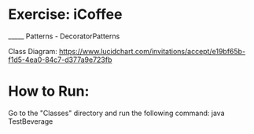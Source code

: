 # Exercise: iCoffee
_____ Patterns - DecoratorPatterns

Class Diagram:
https://www.lucidchart.com/invitations/accept/e19bf65b-f1d5-4ea0-84c7-d377a9e723fb

# How to Run:

Go to the "Classes" directory and run the following command:
java TestBeverage
